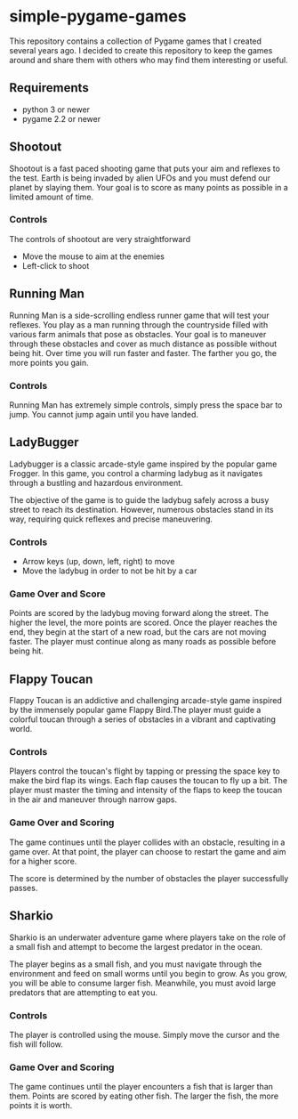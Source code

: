 # simple-pygame-games

This repository contains a collection of Pygame games that I created several years ago.
I decided to create this repository to keep the games around and share them with others who may find them interesting or
useful.

## Requirements

- python 3 or newer
- pygame 2.2 or newer

## Shootout

Shootout is a fast paced shooting game that puts your aim and reflexes to the test. Earth is being invaded by alien UFOs
and you must defend our planet by slaying them. Your goal is to score as many points as possible in a limited amount of 
time.

### Controls
The controls of shootout are very straightforward
- Move the mouse to aim at the enemies
- Left-click to shoot

## Running Man

Running Man is a side-scrolling endless runner game that will test your reflexes. You play as a man running through the 
countryside filled with various farm animals that pose as obstacles. Your goal is to maneuver through these obstacles
and cover as much distance as possible without being hit. Over time you will run faster and faster. The farther you go,
the more points you gain.

### Controls
Running Man has extremely simple controls, simply press the space bar to jump. You cannot jump again until you 
have landed.

## LadyBugger

Ladybugger is a classic arcade-style game inspired by the popular game Frogger. In this game, you control a charming
ladybug as it navigates through a bustling and hazardous environment.

The objective of the game is to guide the ladybug safely across a busy street to reach its destination. However,
numerous obstacles stand in its way, requiring quick reflexes and precise maneuvering.

### Controls

- Arrow keys (up, down, left, right) to move
- Move the ladybug in order to not be hit by a car

### Game Over and Score

Points are scored by the ladybug moving forward along the street. The higher the level, the more points are scored. Once
the player reaches the end, they begin at the start of a new road, but the cars are not moving faster. The player must
continue along as many roads as possible before being hit.

## Flappy Toucan

Flappy Toucan is an addictive and challenging arcade-style game inspired by the immensely popular game Flappy Bird.The
player must guide a colorful toucan through a series of obstacles in a vibrant and captivating world.

### Controls

Players control the toucan's flight by tapping or pressing the space key to make the bird flap its wings. Each flap
causes the toucan to fly up a bit. The player must master the timing and intensity of the flaps to keep the toucan in
the air and maneuver through narrow gaps.

### Game Over and Scoring

The game continues until the player collides with an obstacle, resulting in a game over. At that point, the player can
choose to restart the game and aim for a higher score.

The score is determined by the number of obstacles the player successfully passes.

## Sharkio

Sharkio is an underwater adventure game where players take on the role of a small fish and attempt to become the largest
predator in the ocean.

The player begins as a small fish, and you must navigate through the environment and feed on small worms until you begin
to grow. As you grow, you will be able to consume larger fish. Meanwhile, you must avoid large predators that are
attempting to eat you.

### Controls

The player is controlled using the mouse. Simply move the cursor and the fish will follow.

### Game Over and Scoring

The game continues until the player encounters a fish that is larger than them. Points are scored by eating other fish.
The larger the fish, the more points it is worth.